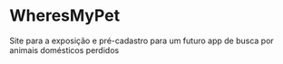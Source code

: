 # WheresMyPet
Site para a exposição e pré-cadastro para um futuro app de busca por animais domésticos perdidos
